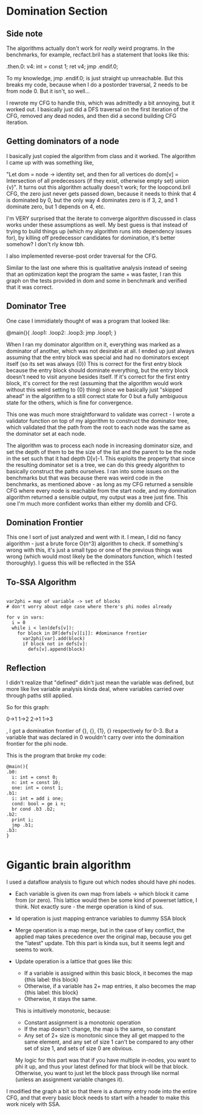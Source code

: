 # Domination Section

## Side note

The algorithms actually don't work for *really* weird programs. In the benchmarks, for example, recfact.bril has a statement that looks like this:

.then.0:
  v4: int = const 1;
  ret v4;
  jmp .endif.0;

To my knowledge, jmp .endif.0; is just straight up unreachable. But this breaks my code, because when I do a postorder traversal, 2 needs to be from node 0. But it isn't, so well...

I rewrote my CFG to handle this, which was admittedly a bit annoying, but it worked out. I basically just did a DFS traversal on the first iteration of the CFG, removed any dead nodes, and then did a second building CFG iteration.

## Getting dominators of a node

I basically just copied the algorithm from class and it worked. The algorithm I came up with was something like,

"Let dom = node -> identity set, and then for all vertices do dom[v] = Intersection of all predecessors (if they exist, otherwise empty set) union {v}". It turns out this algorithm actually doesn't work; for the loopcond.bril CFG, the zero just never gets passed down, because it needs to think that 4 is dominated by 0, but the only way 4 dominates zero is if 3, 2, and 1 dominate zero, but 1 depends on 4, etc.

I'm VERY surprised that the iterate to converge algorithm discussed in class works under these assumptions as well. My best guess is that instead of trying to build things up (which my algorithm runs into dependency issues for), by killing off predecessor candidates for domination, it's better somehow? I don't rly know tbh.

I also implemented reverse-post order traversal for the CFG.

Similar to the last one where this is qualitative analysis instead of seeing that an optimization kept the program the same + was faster, I ran this graph on the tests provided in dom and some in benchmark and verified that it was correct.

## Dominator Tree

One case I immidiately thought of was a program that looked like:

@main(){
.loop1:
.loop2:
.loop3:
jmp .loop1;
}

When I ran my dominator algorithm on it, everything was marked as a dominator of another, which was not desirable at all. I ended up just always assuming that the entry block was special and had no dominators except itself (so its set was always {0}) This is correct for the first entry block because the entry block should dominate everything, but the entry block doesn't need to visit anyone besides itself. If it's correct for the first entry block, it's correct for the rest (assuming that the algorithm would work without this weird setting to {0} thing) since we basically just "skipped ahead" in the algorithm to a still correct state for 0 but a fully ambiguous state for the others, which is fine for convergence.

This one was much more straightforward to validate was correct - I wrote a validator function on top of my algorithm to construct the dominator tree, which validated that the path from the root to each node was the same as the dominator set at each node.

The algorithm was to process each node in increasing dominator size, and set the depth of them to be the size of the list and the parent to be the node in the set such that it had depth D[v]-1. This exploits the property that since the resulting dominator set is a tree, we can do this greedy algorithm to basically construct the paths ourselves. I ran into some issues on the benchmarks but that was because there was weird code in the benchmarks, as mentioned above - as long as my CFG returned a sensible CFG where every node is reachable from the start node, and my domination algorithm returned a sensible output, my output was a tree just fine. This one I'm much more confident works than either my domlib and CFG.

## Domination Frontier

This one I sort of just analyzed and went with it. I mean, I did no fancy algorithm - just a brute force O(n^3) algorithm to check. If something's wrong with this, it's just a small typo or one of the previous things was wrong (which would most likely be the dominators function, which I tested thoroughly). I guess this will be reflected in the SSA

## To-SSA Algorithm

```

var2phi = map of variable -> set of blocks
# don't worry about edge case where there's phi nodes already

for v in vars:
  i = 0
  while i < len(defs[v]):
    for block in DF[defs[v][i]]: #dominance frontier
      var2phi[var].add(block)
      if block not in defs[v]:
        defs[v].append(block)

```

## Reflection

I didn't realize that "defined" didn't just mean the variable was defined, but more like live variable analysis kinda deal, where variables carried over through paths still applied.

So for this graph:

0->1 
1->2
2->1
1->3

, I got a domination frontier of {}, {}, {1}, {} respectively for 0-3. But a variable that was declared in 0 wouldn't carry over into the dominaition frontier for the phi node.

This is the program that broke my code:

```
@main(){
.b0:
  i: int = const 0;
  n: int = const 10;
  one: int = const 1;
.b1:
  i: int = add i one;
  cond: bool = ge i n;
  br cond .b3 .b2;
.b2:
  print i;
  jmp .b1;
.b3:
}


```

# Gigantic brain algorithm

I used a dataflow analysis to figure out which nodes should have phi nodes.

- Each variable is given its own map from labels -> which block it came from (or zero). This lattice would then be some kind of powerset lattice, I think. Not exactly sure - the merge operation is kind of sus.
- Id operation is just mapping entrance variables to dummy SSA block
- Merge operation is a map merge, but in the case of key conflict, the applied map takes precedence over the original map, because you get the "latest" update. Tbh this part is kinda sus, but it seems legit and seems to work.
- Update operation is a lattice that goes like this:
  - If a variable is assigned within this basic block, it becomes the map {this label: this block}
  - Otherwise, if a variable has 2+ map entries, it also becomes the map {this label: this block}
  - Otherwise, it stays the same.

  This is intuitively monotonic, because:
  - Constant assignment is a monotonic operation
  - If the map doesn't change, the map is the same, so constant
  - Any set of 2+ size is monotonic since they all get mapped to the same element, and any set of size 1 can't be compared to any other set of size 1, and sets of size 0 are obvious. 

  My logic for this part was that if you have multiple in-nodes, you want to phi it up, and thus your latest defined for that block will be that block. Otherwise, you want to just let the block pass through like normal (unless an assignment variable changes it).

I modified the graph a bit so that there is a dummy entry node into the entire CFG, and that every basic block needs to start with a header to make this work nicely with SSA.